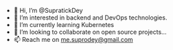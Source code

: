 - 👋 Hi, I’m @SupratickDey
- 👀 I’m interested in backend and DevOps technologies.
- 🌱 I’m currently learning Kubernetes
- 💞️ I’m looking to collaborate on open source projects...
- 📫 Reach me on me.suprodey@gmail.com

<!---
SupratickDey/SupratickDey is a ✨ special ✨ repository because its `README.md` (this file) appears on your GitHub profile.
You can click the Preview link to take a look at your changes.
--->

